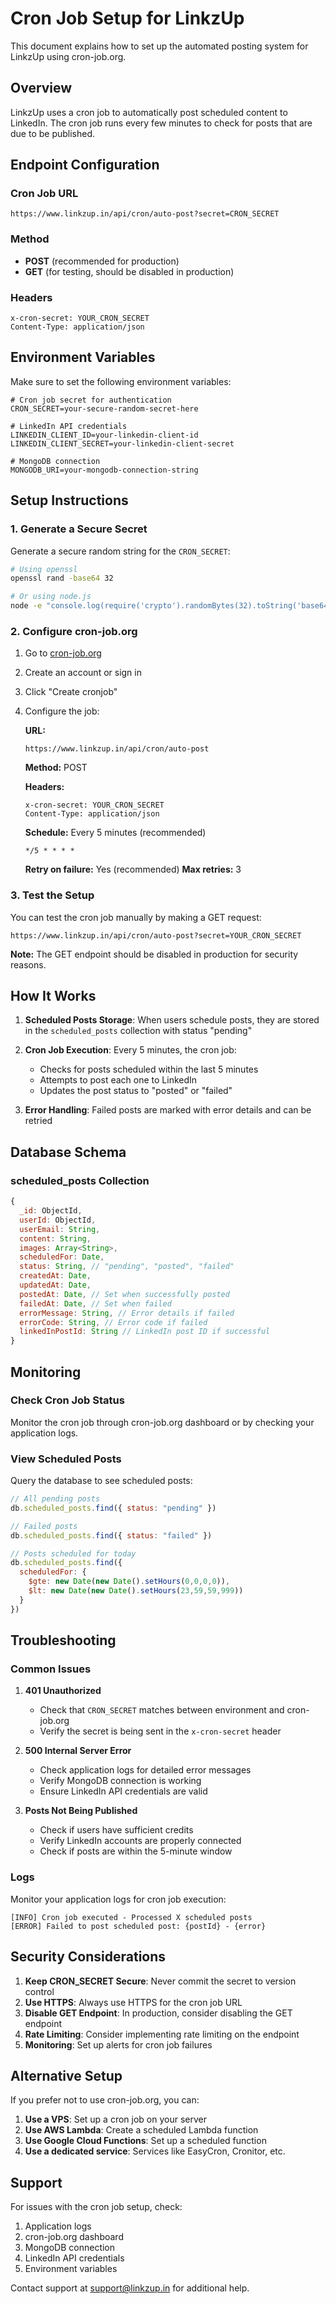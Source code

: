 # Cron Job Setup for LinkzUp

This document explains how to set up the automated posting system for LinkzUp using cron-job.org.

## Overview

LinkzUp uses a cron job to automatically post scheduled content to LinkedIn. The cron job runs every few minutes to check for posts that are due to be published.

## Endpoint Configuration

### Cron Job URL
```
https://www.linkzup.in/api/cron/auto-post?secret=CRON_SECRET
```

### Method
- **POST** (recommended for production)
- **GET** (for testing, should be disabled in production)

### Headers
```
x-cron-secret: YOUR_CRON_SECRET
Content-Type: application/json
```

## Environment Variables

Make sure to set the following environment variables:

```env
# Cron job secret for authentication
CRON_SECRET=your-secure-random-secret-here

# LinkedIn API credentials
LINKEDIN_CLIENT_ID=your-linkedin-client-id
LINKEDIN_CLIENT_SECRET=your-linkedin-client-secret

# MongoDB connection
MONGODB_URI=your-mongodb-connection-string
```

## Setup Instructions

### 1. Generate a Secure Secret
Generate a secure random string for the `CRON_SECRET`:
```bash
# Using openssl
openssl rand -base64 32

# Or using node.js
node -e "console.log(require('crypto').randomBytes(32).toString('base64'))"
```

### 2. Configure cron-job.org

1. Go to [cron-job.org](https://cron-job.org)
2. Create an account or sign in
3. Click "Create cronjob"
4. Configure the job:

   **URL:**
   ```
   https://www.linkzup.in/api/cron/auto-post
   ```

   **Method:** POST

   **Headers:**
   ```
   x-cron-secret: YOUR_CRON_SECRET
   Content-Type: application/json
   ```

   **Schedule:** Every 5 minutes (recommended)
   ```
   */5 * * * *
   ```

   **Retry on failure:** Yes (recommended)
   **Max retries:** 3

### 3. Test the Setup

You can test the cron job manually by making a GET request:
```
https://www.linkzup.in/api/cron/auto-post?secret=YOUR_CRON_SECRET
```

**Note:** The GET endpoint should be disabled in production for security reasons.

## How It Works

1. **Scheduled Posts Storage**: When users schedule posts, they are stored in the `scheduled_posts` collection with status "pending"

2. **Cron Job Execution**: Every 5 minutes, the cron job:
   - Checks for posts scheduled within the last 5 minutes
   - Attempts to post each one to LinkedIn
   - Updates the post status to "posted" or "failed"

3. **Error Handling**: Failed posts are marked with error details and can be retried

## Database Schema

### scheduled_posts Collection
```javascript
{
  _id: ObjectId,
  userId: ObjectId,
  userEmail: String,
  content: String,
  images: Array<String>,
  scheduledFor: Date,
  status: String, // "pending", "posted", "failed"
  createdAt: Date,
  updatedAt: Date,
  postedAt: Date, // Set when successfully posted
  failedAt: Date, // Set when failed
  errorMessage: String, // Error details if failed
  errorCode: String, // Error code if failed
  linkedInPostId: String // LinkedIn post ID if successful
}
```

## Monitoring

### Check Cron Job Status
Monitor the cron job through cron-job.org dashboard or by checking your application logs.

### View Scheduled Posts
Query the database to see scheduled posts:
```javascript
// All pending posts
db.scheduled_posts.find({ status: "pending" })

// Failed posts
db.scheduled_posts.find({ status: "failed" })

// Posts scheduled for today
db.scheduled_posts.find({
  scheduledFor: {
    $gte: new Date(new Date().setHours(0,0,0,0)),
    $lt: new Date(new Date().setHours(23,59,59,999))
  }
})
```

## Troubleshooting

### Common Issues

1. **401 Unauthorized**
   - Check that `CRON_SECRET` matches between environment and cron-job.org
   - Verify the secret is being sent in the `x-cron-secret` header

2. **500 Internal Server Error**
   - Check application logs for detailed error messages
   - Verify MongoDB connection is working
   - Ensure LinkedIn API credentials are valid

3. **Posts Not Being Published**
   - Check if users have sufficient credits
   - Verify LinkedIn accounts are properly connected
   - Check if posts are within the 5-minute window

### Logs
Monitor your application logs for cron job execution:
```
[INFO] Cron job executed - Processed X scheduled posts
[ERROR] Failed to post scheduled post: {postId} - {error}
```

## Security Considerations

1. **Keep CRON_SECRET Secure**: Never commit the secret to version control
2. **Use HTTPS**: Always use HTTPS for the cron job URL
3. **Disable GET Endpoint**: In production, consider disabling the GET endpoint
4. **Rate Limiting**: Consider implementing rate limiting on the endpoint
5. **Monitoring**: Set up alerts for cron job failures

## Alternative Setup

If you prefer not to use cron-job.org, you can:

1. **Use a VPS**: Set up a cron job on your server
2. **Use AWS Lambda**: Create a scheduled Lambda function
3. **Use Google Cloud Functions**: Set up a scheduled function
4. **Use a dedicated service**: Services like EasyCron, Cronitor, etc.

## Support

For issues with the cron job setup, check:
1. Application logs
2. cron-job.org dashboard
3. MongoDB connection
4. LinkedIn API credentials
5. Environment variables

Contact support at support@linkzup.in for additional help.
